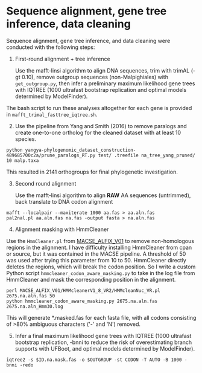 # Sequence alignment, gene tree inference, data cleaning

Sequence alignment, gene tree inference, and data cleaning were conducted with the following steps:

1. First-round alignment + tree inference
  
   Use the mafft-linsi algorithm to align DNA sequences, trim with trimAL (-gt 0.10), remove outgroup sequences (non-Malpighiales) with `get_outgroup.py`, then infer a preliminary maximum likelihood gene trees with IQTREE (1000 ultrafast bootstrap replication and optimal models determined by ModelFinder).

The bash script to run these analyses altogether for each gene is provided in `mafft_trimal_fasttree_iqtree.sh`.

2. Use the pipeline from Yang and Smith (2016) to remove paralogs and create one-to-one ortholog for the cleaned dataset with at least 10 species.

```
python yangya-phylogenomic_dataset_construction-489685700c2a/prune_paralogs_RT.py test/ .treefile na_tree_yang_pruned/ 10 malp.taxa
```
This resulted in 2141 orthogroups for final phylogenetic investigation.

3. Second round alignment

   Use the mafft-linsi algorithm to align **RAW** AA sequences (untrimmed), back translate to DNA codon alignment
```
mafft --localpair --maxiterate 1000 aa.fas > aa.aln.fas
pal2nal.pl aa.aln.fas na.fas -output fasta > na.aln.fas

```

4. Alignment masking with HmmCleaner

Use the `HmmCleaner.pl` from [MACSE_ALFIX_V01](https://github.com/ranwez/MACSE_V2_PIPELINES/tree/master) to remove non-homologous regions in the alignment. I have difficulty installing HmmCleaner from cpan or source, but it was contained in the MACSE pipeline. A threshold of 50 was used after trying this parameter from 10 to 50. HmmCleaner directly deletes the regions, which will break the codon position. So I write a custom Python script `hmmcleaner_codon_aware_masking.py` to take in the log file from HmmCleaner and mask the corresponding position in the alignment.

```
perl MACSE_ALFIX_V01/HMMcleanerV1_8_VR2/HMMcleanNuc_VR.pl 2675.na.aln.fas 50
python hmmcleaner_codon_aware_masking.py 2675.na.aln.fas 2675.na.aln_Hmm30.log 

``` 
This will generate *.masked.fas for each fasta file, with all codons consisting of >80% ambiguous characters ('-' and 'N') removed.

5. Infer a final maximum likelihood gene trees with IQTREE (1000 ultrafast bootstrap replication, -bnni to reduce the risk of overestimating branch supports with UFBoot, and optimal models determined by ModelFinder).
```
iqtree2 -s $ID.na.mask.fas -o $OUTGROUP -st CODON -T AUTO -B 1000 -bnni -redo
```
